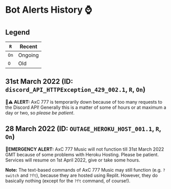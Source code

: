 # Bot Alerts History ⌚

## Legend
| `R`    |Recent  |
| ----   | ------- |
| `On`   | Ongoing |
| `O`    |  Old      |

## 31st March 2022 (ID: `discord_API_HTTPException_429_002.1`, `R`, `On`)
**🛑⚠️ ALERT:** AxC 777 is temporarily down because of too many requests to the Discord API! Generally this is a matter of some of hours or at maximum a day or two, so _please be patient_.


## 28 March 2022 (ID: `OUTAGE_HEROKU_HOST_001.1`, `R`, `On`) 
🚨**EMERGENCY ALERT:** AxC 777 Music will not function till 31st March 2022 GMT because of some problems with Heroku Hosting. Please be patient. Services will resume on 1st April 2022, give or take some hours.

**Note:** The text-based commands of AxC 777 Music may still function (e.g. `?switch` and `?ft`), because they are hosted using Replit. However, they do basically nothing (except for the `?ft` command, of course!).
